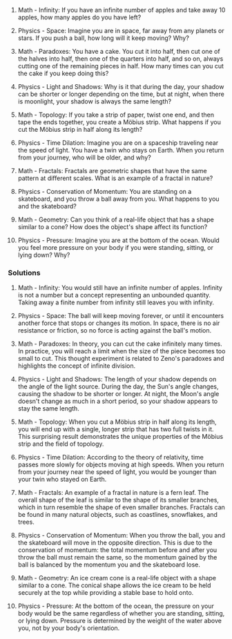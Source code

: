 
1. Math - Infinity:
If you have an infinite number of apples and take away 10 apples, how many apples do you have left?

2. Physics - Space:
Imagine you are in space, far away from any planets or stars. If you push a ball, how long will it keep moving? Why?

3. Math - Paradoxes:
You have a cake. You cut it into half, then cut one of the halves into half, then one of the quarters into half, and so on, always cutting one of the remaining pieces in half. How many times can you cut the cake if you keep doing this?

4. Physics - Light and Shadows:
Why is it that during the day, your shadow can be shorter or longer depending on the time, but at night, when there is moonlight, your shadow is always the same length?

5. Math - Topology:
If you take a strip of paper, twist one end, and then tape the ends together, you create a Möbius strip. What happens if you cut the Möbius strip in half along its length?

6. Physics - Time Dilation:
Imagine you are on a spaceship traveling near the speed of light. You have a twin who stays on Earth. When you return from your journey, who will be older, and why?

7. Math - Fractals:
Fractals are geometric shapes that have the same pattern at different scales. What is an example of a fractal in nature?

8. Physics - Conservation of Momentum:
You are standing on a skateboard, and you throw a ball away from you. What happens to you and the skateboard?

9. Math - Geometry:
Can you think of a real-life object that has a shape similar to a cone? How does the object's shape affect its function?

10. Physics - Pressure:
Imagine you are at the bottom of the ocean. Would you feel more pressure on your body if you were standing, sitting, or lying down? Why?


### Solutions

1. Math - Infinity:
You would still have an infinite number of apples. Infinity is not a number but a concept representing an unbounded quantity. Taking away a finite number from infinity still leaves you with infinity.

2. Physics - Space:
The ball will keep moving forever, or until it encounters another force that stops or changes its motion. In space, there is no air resistance or friction, so no force is acting against the ball's motion.

3. Math - Paradoxes:
In theory, you can cut the cake infinitely many times. In practice, you will reach a limit when the size of the piece becomes too small to cut. This thought experiment is related to Zeno's paradoxes and highlights the concept of infinite division.

4. Physics - Light and Shadows:
The length of your shadow depends on the angle of the light source. During the day, the Sun's angle changes, causing the shadow to be shorter or longer. At night, the Moon's angle doesn't change as much in a short period, so your shadow appears to stay the same length.

5. Math - Topology:
When you cut a Möbius strip in half along its length, you will end up with a single, longer strip that has two full twists in it. This surprising result demonstrates the unique properties of the Möbius strip and the field of topology.

6. Physics - Time Dilation:
According to the theory of relativity, time passes more slowly for objects moving at high speeds. When you return from your journey near the speed of light, you would be younger than your twin who stayed on Earth.

7. Math - Fractals:
An example of a fractal in nature is a fern leaf. The overall shape of the leaf is similar to the shape of its smaller branches, which in turn resemble the shape of even smaller branches. Fractals can be found in many natural objects, such as coastlines, snowflakes, and trees.

8. Physics - Conservation of Momentum:
When you throw the ball, you and the skateboard will move in the opposite direction. This is due to the conservation of momentum: the total momentum before and after you throw the ball must remain the same, so the momentum gained by the ball is balanced by the momentum you and the skateboard lose.

9. Math - Geometry:
An ice cream cone is a real-life object with a shape similar to a cone. The conical shape allows the ice cream to be held securely at the top while providing a stable base to hold onto.

10. Physics - Pressure:
At the bottom of the ocean, the pressure on your body would be the same regardless of whether you are standing, sitting, or lying down. Pressure is determined by the weight of the water above you, not by your body's orientation.


